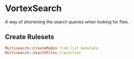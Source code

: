 # VortexSearch
A way of shortening the search queries when looking for files.

## Create Rulesets
~~~ruby
Multisearch::CreateModes.from_list_modulate
Multisearch::SearchFiles.transition
~~~
